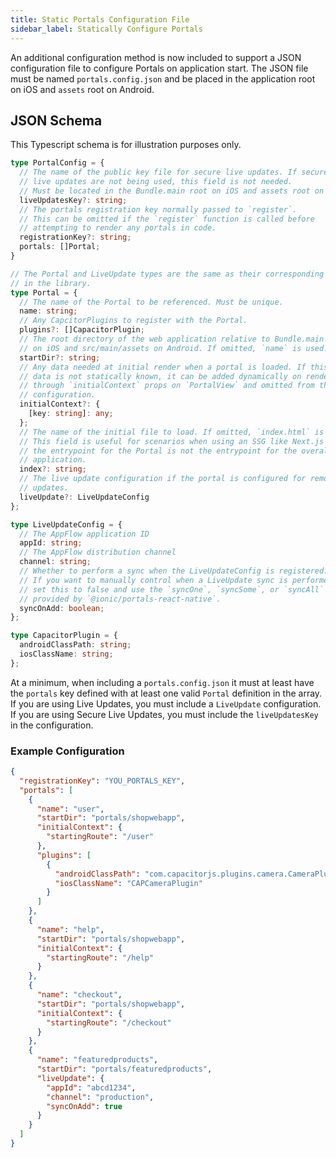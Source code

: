 ```yaml
---
title: Static Portals Configuration File
sidebar_label: Statically Configure Portals
---
```


An additional configuration method is now included to support a JSON configuration file to configure Portals on application start. The JSON file must be named `portals.config.json` and be placed in the application root on iOS and `assets` root on Android.

## JSON Schema

This Typescript schema is for illustration purposes only.

```typescript
type PortalConfig = {
  // The name of the public key file for secure live updates. If secure 
  // live updates are not being used, this field is not needed.
  // Must be located in the Bundle.main root on iOS and assets root on Android.
  liveUpdatesKey?: string;
  // The portals registration key normally passed to `register`.
  // This can be omitted if the `register` function is called before
  // attempting to render any portals in code.
  registrationKey?: string; 
  portals: []Portal;
}

// The Portal and LiveUpdate types are the same as their corresponding types
// in the library.
type Portal = {
  // The name of the Portal to be referenced. Must be unique.
  name: string;
  // Any CapcitorPlugins to register with the Portal.
  plugins?: []CapacitorPlugin;
  // The root directory of the web application relative to Bundle.main
  // on iOS and src/main/assets on Android. If omitted, `name` is used.
  startDir?: string;
  // Any data needed at initial render when a portal is loaded. If this
  // data is not statically known, it can be added dynamically on render
  // through `initialContext` props on `PortalView` and omitted from the
  // configuration.
  initialContext?: {
    [key: string]: any;
  };
  // The name of the initial file to load. If omitted, `index.html` is used.
  // This field is useful for scenarios when using an SSG like Next.js and
  // the entrypoint for the Portal is not the entrypoint for the overall
  // application.
  index?: string;
  // The live update configuration if the portal is configured for remote
  // updates.
  liveUpdate?: LiveUpdateConfig
};

type LiveUpdateConfig = {
  // The AppFlow application ID
  appId: string;
  // The AppFlow distribution channel
  channel: string;
  // Whether to perform a sync when the LiveUpdateConfig is registered.
  // If you want to manually control when a LiveUpdate sync is performed,
  // set this to false and use the `syncOne`, `syncSome`, or `syncAll` functions
  // provided by `@ionic/portals-react-native`.
  syncOnAdd: boolean;
};

type CapacitorPlugin = {
  androidClassPath: string;
  iosClassName: string;
};
```

At a minimum, when including a `portals.config.json` it must at least have the `portals` key defined with at least one valid `Portal` definition in the array. If you are using Live Updates, you must include a `LiveUpdate` configuration. If you are using Secure Live Updates, you must include the `liveUpdatesKey` in the configuration.

### Example Configuration

```json title=portals.config.json
{
  "registrationKey": "YOU_PORTALS_KEY",
  "portals": [
    {
      "name": "user",
      "startDir": "portals/shopwebapp",
      "initialContext": {
        "startingRoute": "/user"
      },
      "plugins": [
        {
          "androidClassPath": "com.capacitorjs.plugins.camera.CameraPlugin",
          "iosClassName": "CAPCameraPlugin"
        }
      ]
    },
    {
      "name": "help",
      "startDir": "portals/shopwebapp",
      "initialContext": {
        "startingRoute": "/help"
      }
    },
    {
      "name": "checkout",
      "startDir": "portals/shopwebapp",
      "initialContext": {
        "startingRoute": "/checkout"
      }
    },
    {
      "name": "featuredproducts",
      "startDir": "portals/featuredproducts",
      "liveUpdate": {
        "appId": "abcd1234",
        "channel": "production",
        "syncOnAdd": true
      }
    }
  ]
}
```

